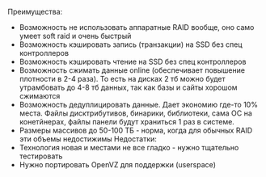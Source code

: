 Преимущества:
- Возможность не использовать аппаратные RAID вообще, оно само умеет soft raid и очень быстрый
- Возможность кэшировать запись (транзакции) на SSD без спец контроллеров 
- Возможность кэшировать чтение на SSD без спец контроллеров
- Возможность сжимать данные online (обеспечивает повышение плотности в 2-4 раза). То есть на дисках 2 тб можно будет утрамбовать до 4-8 тб данных, так как базы и сайты хорошом сжимаются
- Возможность дедуплицировать данные. Дает экономию где-то 10% места. Файлы дисктрибутивов, бинарики, библиотеки, сама ОС на конетйнерах, файлы панели будут храниться 1 раз в системе.
- Размеры массивов до 50-100 ТБ - норма, когда для обычных RAID эти объемы недостижимы
Недостатки:
- Технология новая и местами не все гладко - нужно тщательно тестировать
- Нужно портировать OpenVZ для поддержки (userspace)

